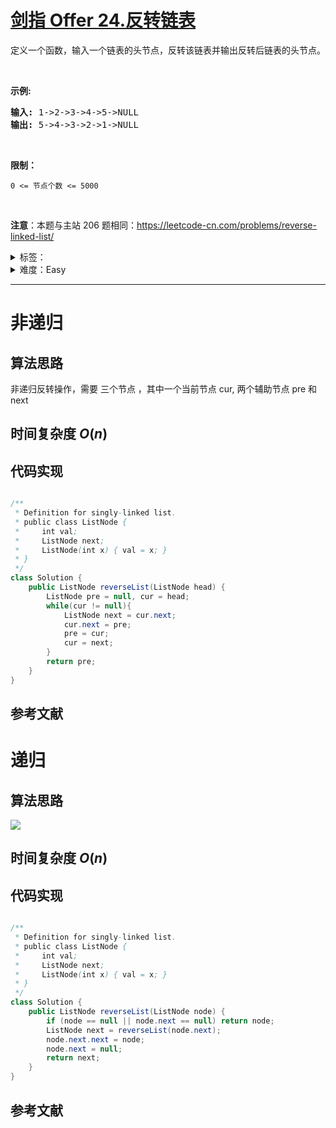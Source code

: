 # [剑指 Offer 24.反转链表](https://leetcode.cn/problems/fan-zhuan-lian-biao-lcof/)

<p>定义一个函数，输入一个链表的头节点，反转该链表并输出反转后链表的头节点。</p>

<p>&nbsp;</p>

<p><strong>示例:</strong></p>

<pre><strong>输入:</strong> 1-&gt;2-&gt;3-&gt;4-&gt;5-&gt;NULL
<strong>输出:</strong> 5-&gt;4-&gt;3-&gt;2-&gt;1-&gt;NULL</pre>

<p>&nbsp;</p>

<p><strong>限制：</strong></p>

<p><code>0 &lt;= 节点个数 &lt;= 5000</code></p>

<p>&nbsp;</p>

<p><strong>注意</strong>：本题与主站 206 题相同：<a href="https://leetcode-cn.com/problems/reverse-linked-list/">https://leetcode-cn.com/problems/reverse-linked-list/</a></p>

<details>
<summary>标签：</summary>
['递归', '链表']
</details>

<details>
<summary>难度：Easy</summary>
喜欢：478
</details>

---

# 非递归

## 算法思路

非递归反转操作，需要 三个节点 ，其中一个当前节点 cur, 两个辅助节点 pre 和 next

## 时间复杂度 $O(n)$

## 代码实现

```cpp []

```

```java []
/**
 * Definition for singly-linked list.
 * public class ListNode {
 *     int val;
 *     ListNode next;
 *     ListNode(int x) { val = x; }
 * }
 */
class Solution {
    public ListNode reverseList(ListNode head) {
        ListNode pre = null, cur = head;
        while(cur != null){
            ListNode next = cur.next;
            cur.next = pre;
            pre = cur;
            cur = next;
        }
        return pre;
    }
}
```

## 参考文献

# 递归

## 算法思路

![](https://muyids.oss-cn-beijing.aliyuncs.com/2021-07-08%20am9.35.35.png)

## 时间复杂度 $O(n)$

## 代码实现

```cpp []

```

```java []
/**
 * Definition for singly-linked list.
 * public class ListNode {
 *     int val;
 *     ListNode next;
 *     ListNode(int x) { val = x; }
 * }
 */
class Solution {
    public ListNode reverseList(ListNode node) {
        if (node == null || node.next == null) return node;
        ListNode next = reverseList(node.next);
        node.next.next = node;
        node.next = null;
        return next;
    }
}
```

## 参考文献
